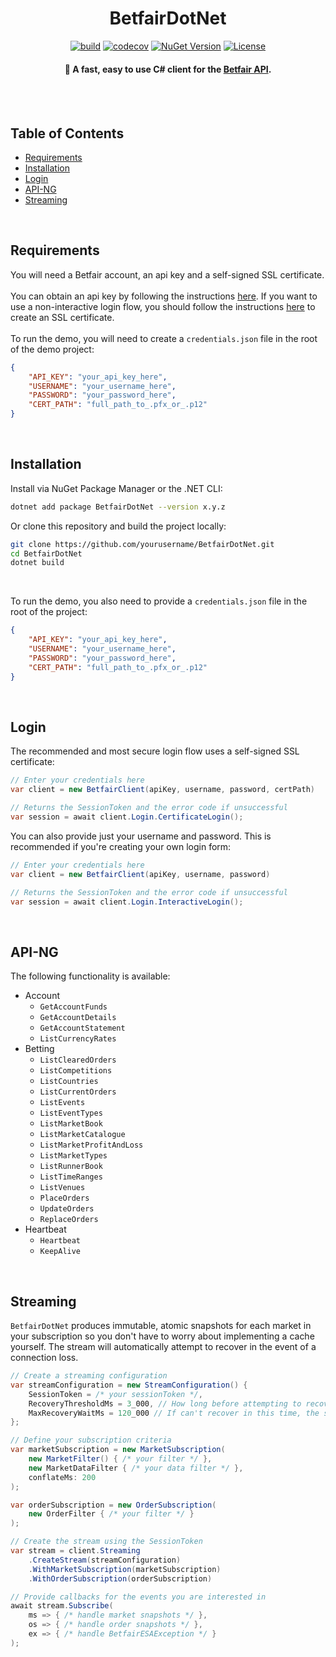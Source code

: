 <h1 align="center">
  BetfairDotNet
  <br>
</h1>

<div align="center">

[![build](https://github.com/BrandonWoodward/BetfairDotNet/actions/workflows/dotnet.yml/badge.svg)](https://github.com/BrandonWoodward/BetfairDotNet/actions/workflows/dotnet.yml)
[![codecov](https://codecov.io/gh/BrandonWoodward/BetfairDotNet/branch/master/graph/badge.svg)](https://codecov.io/gh/BrandonWoodward/BetfairDotNet)
[![NuGet Version](https://img.shields.io/nuget/v/BetfairDotNet.svg?style=flat)](https://www.nuget.org/packages/BetfairDotNet/)
[![License](https://img.shields.io/badge/license-MIT-blue.svg)](https://github.com/yourusername/yourrepository/blob/main/LICENSE)

</div>

<h4 align="center"> 🚀 A fast, easy to use C# client for the <a href="https://docs.developer.betfair.com/display/1smk3cen4v3lu3yomq5qye0ni" target="_blank">Betfair API</a>.</h4>

<br>
<br>

## Table of Contents

- [Requirements](#requirements)
- [Installation](#installation)
- [Login](#login)
- [API-NG](#api-ng)
- [Streaming](#streaming)

<br>

## Requirements

You will need a Betfair account, an api key and a self-signed SSL certificate.
<br>
<br>
You can obtain an api key by following the instructions [here](https://docs.developer.betfair.com/display/1smk3cen4v3lu3yomq5qye0ni/Application+Keys"). If you want to use a non-interactive login flow, you 
should follow the instructions [here](https://docs.developer.betfair.com/display/1smk3cen4v3lu3yomq5qye0ni/Non-Interactive+%28bot%29+login) to create an SSL certificate.
<br>
<br>
To run the demo, you will need to create a `credentials.json` file in the root of the demo project:
```json
{
	"API_KEY": "your_api_key_here",
	"USERNAME": "your_username_here",
	"PASSWORD": "your_password_here",
	"CERT_PATH": "full_path_to_.pfx_or_.p12"
}
```
<br>

## Installation

Install via NuGet Package Manager or the .NET CLI:

```bash
dotnet add package BetfairDotNet --version x.y.z
```

Or clone this repository and build the project locally:

```bash
git clone https://github.com/yourusername/BetfairDotNet.git
cd BetfairDotNet
dotnet build
```

<br>

To run the demo, you also need to provide a `credentials.json` file in the root of the project:

```json
{
	"API_KEY": "your_api_key_here",
	"USERNAME": "your_username_here",
	"PASSWORD": "your_password_here",
	"CERT_PATH": "full_path_to_.pfx_or_.p12"
}
```

<br>

##  Login

The recommended and most secure login flow uses a self-signed SSL certificate:

```csharp
// Enter your credentials here
var client = new BetfairClient(apiKey, username, password, certPath)

// Returns the SessionToken and the error code if unsuccessful
var session = await client.Login.CertificateLogin();
```

You can also provide just your username and password. This is recommended if you're creating your own login form:

```csharp
// Enter your credentials here
var client = new BetfairClient(apiKey, username, password)

// Returns the SessionToken and the error code if unsuccessful
var session = await client.Login.InteractiveLogin();
```

<br>

## API-NG

The following functionality is available:

- Account
	- `GetAccountFunds`
	- `GetAccountDetails`
	- `GetAccountStatement`
	- `ListCurrencyRates`	
- Betting
	- `ListClearedOrders`
	- `ListCompetitions`
	- `ListCountries`
	- `ListCurrentOrders`
	- `ListEvents`
	- `ListEventTypes`
	- `ListMarketBook`
	- `ListMarketCatalogue`
	- `ListMarketProfitAndLoss`
	- `ListMarketTypes`
	- `ListRunnerBook`
	- `ListTimeRanges`
	- `ListVenues`
	- `PlaceOrders`
	- `UpdateOrders`
	- `ReplaceOrders`
- Heartbeat
	- `Heartbeat`
	- `KeepAlive`

<br>

## Streaming

`BetfairDotNet` produces immutable, atomic snapshots for each market in your subscription so you don't have to worry about implementing a cache yourself. The stream will automatically attempt to recover in the event of a connection loss.


```csharp
// Create a streaming configuration
var streamConfiguration = new StreamConfiguration() {
    SessionToken = /* your sessionToken */,
    RecoveryThresholdMs = 3_000, // How long before attempting to recover
    MaxRecoveryWaitMs = 120_000 // If can't recover in this time, the socket closes and is disposed
};

// Define your subscription criteria
var marketSubscription = new MarketSubscription(
    new MarketFilter() { /* your filter */ },
    new MarketDataFilter { /* your data filter */ },
    conflateMs: 200
);

var orderSubscription = new OrderSubscription(
    new OrderFilter { /* your filter */ }
);

// Create the stream using the SessionToken
var stream = client.Streaming
    .CreateStream(streamConfiguration)
    .WithMarketSubscription(marketSubscription)
    .WithOrderSubscription(orderSubscription)

// Provide callbacks for the events you are interested in
await stream.Subscribe(
    ms => { /* handle market snapshots */ },
    os => { /* handle order snapshots */ },
    ex => { /* handle BetfairESAException */ }
);
```
